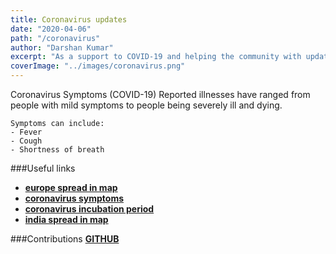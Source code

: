 ```yaml
---
title: Coronavirus updates
date: "2020-04-06"
path: "/coronavirus"
author: "Darshan Kumar"
excerpt: "As a support to COVID-19 and helping the community with updates of https://coronaviruseurope.org "
coverImage: "../images/coronavirus.png"
---
```


Coronavirus Symptoms (COVID-19)
Reported illnesses have ranged from people with mild symptoms to people being severely ill and dying.

```
Symptoms can include:
- Fever
- Cough
- Shortness of breath
```

###Useful links
- [**europe spread in map**](http://coronaviruseurope.org/)
- [**coronavirus symptoms**](https://www.worldometers.info/coronavirus/coronavirus-symptoms/)
- [**coronavirus incubation period**](https://www.worldometers.info/coronavirus/coronavirus-incubation-period/)
- [**india spread in map**](https://www.covid19india.org/)

###Contributions
[**GITHUB**](https://github.com/Mozaycs/coronaviruseurope.org)